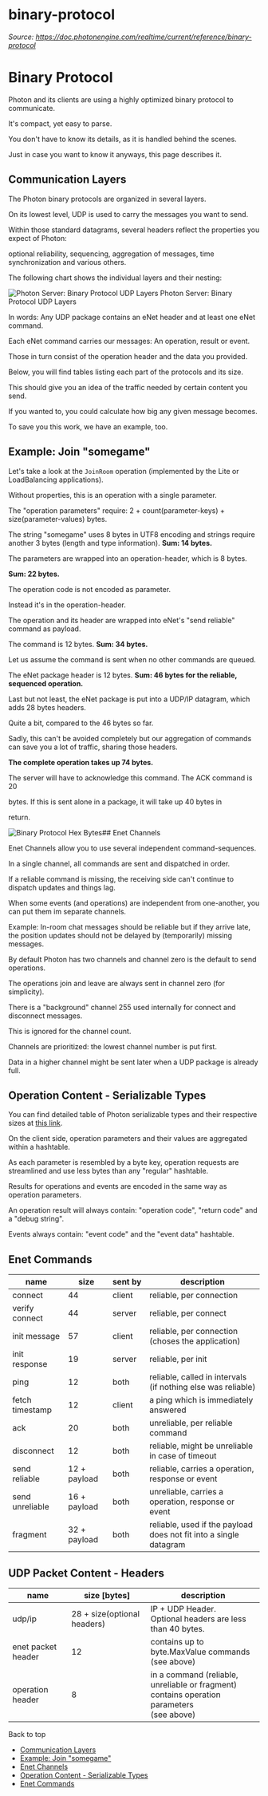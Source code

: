 # binary-protocol

_Source: https://doc.photonengine.com/realtime/current/reference/binary-protocol_

# Binary Protocol

Photon and its clients are using a highly optimized binary protocol to communicate.

It's compact, yet easy to parse.

You don't have to know its details, as it is handled behind the scenes.

Just in case you want to know it anyways, this page describes it.

## Communication Layers

The Photon binary protocols are organized in several layers.

On its lowest level, UDP is used to carry the messages you want to send.

Within those standard datagrams, several headers reflect the properties you expect of Photon:

optional reliability, sequencing, aggregation of messages, time synchronization and various others.

The following chart shows the individual layers and their nesting:

![Photon Server: Binary Protocol UDP Layers](/docs/img/BinaryProtocol-udp-layers.png)
Photon Server: Binary Protocol UDP Layers


In words: Any UDP package contains an eNet header and at least one eNet command.

Each eNet command carries our messages: An operation, result or event.

Those in turn consist of the operation header and the data you provided.

Below, you will find tables listing each part of the protocols and its size.

This should give you an idea of the traffic needed by certain content you send.

If you wanted to, you could calculate how big any given message becomes.

To save you this work, we have an example, too.

## Example: Join "somegame"

Let's take a look at the `JoinRoom` operation (implemented by the Lite or LoadBalancing applications).

Without properties, this is an operation with a single parameter.

The "operation parameters" require: 2 + count(parameter-keys) + size(parameter-values) bytes.

The string "somegame" uses 8 bytes in UTF8 encoding and strings require another 3 bytes (length and type information). **Sum: 14 bytes.**

The parameters are wrapped into an operation-header, which is 8 bytes.

**Sum: 22 bytes.**

The operation code is not encoded as parameter.

Instead it's in the operation-header.

The operation and its header are wrapped into eNet's "send reliable" command as payload.

The command is 12 bytes. **Sum: 34 bytes.**

Let us assume the command is sent when no other commands are queued.

The eNet package header is 12 bytes. **Sum: 46 bytes for the reliable, sequenced operation.**

Last but not least, the eNet package is put into a UDP/IP datagram, which adds 28 bytes headers.

Quite a bit, compared to the 46 bytes so far.

Sadly, this can't be avoided completely but our aggregation of commands can save you a lot of traffic, sharing those headers.

**The complete operation takes up 74 bytes.**

The server will have to acknowledge this command. The ACK command is 20

bytes. If this is sent alone in a package, it will take up 40 bytes in

return.

![Binary Protocol Hex Bytes](/docs/img/BinaryProtocol-HexBytes.jpg)## Enet Channels

Enet Channels allow you to use several independent command-sequences.

In a single channel, all commands are sent and dispatched in order.

If a reliable command is missing, the receiving side can't continue to dispatch updates and things lag.

When some events (and operations) are independent from one-another, you can put them im separate channels.

Example: In-room chat messages should be reliable but if they arrive late, the position updates should not be delayed by (temporarily) missing messages.

By default Photon has two channels and channel zero is the default to send operations.

The operations join and leave are always sent in channel zero (for simplicity).

There is a "background" channel 255 used internally for connect and disconnect messages.

This is ignored for the channel count.

Channels are prioritized: the lowest channel number is put first.

Data in a higher channel might be sent later when a UDP package is already full.

## Operation Content - Serializable Types

You can find detailed table of Photon serializable types and their respective sizes at [this link](/realtime/current/reference/serialization-in-photon#photon-supported-types).

On the client side, operation parameters and their values are aggregated within a hashtable.

As each parameter is resembled by a byte key, operation requests are streamlined and use less bytes than any "regular" hashtable.

Results for operations and events are encoded in the same way as operation parameters.

An operation result will always contain: "operation code", "return code" and a "debug string".

Events always contain: "event code" and the "event data" hashtable.

## Enet Commands

| name | size | sent by | description |
| --- | --- | --- | --- |
| connect | 44 | client | reliable, per connection |
| verify connect | 44 | server | reliable, per connect |
| init message | 57 | client | reliable, per connection (choses the application) |
| init response | 19 | server | reliable, per init |
| ping | 12 | both | reliable, called in intervals (if nothing else was reliable) |
| fetch timestamp | 12 | client | a ping which is immediately answered |
| ack | 20 | both | unreliable, per reliable command |
| disconnect | 12 | both | reliable, might be unreliable in case of timeout |
| send reliable | 12 + payload | both | reliable, carries a operation, response or event |
| send unreliable | 16 + payload | both | unreliable, carries a operation, response or event |
| fragment | 32 + payload | both | reliable, used if the payload does not fit into a single datagram |

## UDP Packet Content - Headers

| name | size \[bytes\] | description |
| --- | --- | --- |
| udp/ip | 28 + size(optional headers) | IP + UDP Header. <br>Optional headers are less than 40 bytes. |
| enet packet header | 12 | contains up to byte.MaxValue commands <br>(see above) |
| operation header | 8 | in a command (reliable, unreliable or fragment) <br>contains operation parameters <br>(see above) |

Back to top

- [Communication Layers](#communication-layers)
- [Example: Join "somegame"](#example-join-somegame)
- [Enet Channels](#enet-channels)
- [Operation Content - Serializable Types](#operation-content-serializable-types)
- [Enet Commands](#enet-commands)